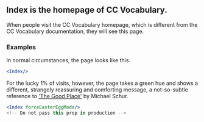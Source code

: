 ## Index is the homepage of CC Vocabulary.

When people visit the CC Vocabulary homepage, which is different from the CC 
Vocabulary documentation, they will see this page.

### Examples

In normal circumstances, the page looks like this.

```jsx
<Index/>
```

For the lucky 1% of visits, however, the page takes a green hue and shows a
different, strangely reassuring and comforting message, a not-so-subtle
reference to ['The Good Place'](https://en.wikipedia.org/wiki/The_Good_Place)
by Michael Schur.

```jsx
<Index forceEasterEggMode/>
<!-- Do not pass this prop in production -->
```
